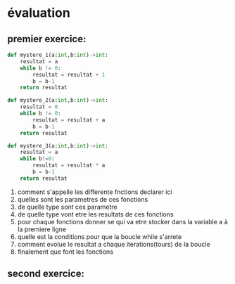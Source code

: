# évaluation

## premier exercice:

```py
def mystere_1(a:int,b:int)->int:
    resultat = a
    while b != 0:
        resultat = resultat + 1
        b = b-1
    return resultat

def mystere_2(a:int,b:int)->int:
    resultat = 0
    while b != 0:
        resultat = resultat + a
        b = b-1
    return resultat

def mystere_3(a:int,b:int)->int:
    resultat = a
    while b!=0:
        resultat = resultat * a
        b = b-1
    return resultat
```

1. comment s'appelle les differente fnctions declarer ici
2. quelles sont les parametres de ces fonctions
3. de quelle type sont ces parametre
4. de quelle type vont etre les resultats de ces fonctions
5. pour chaque fonctions donner se qui va etre stocker dans la variable a à la premiere ligne
6. quelle est la conditions pour que la boucle while s'arrete
7. comment evolue le resultat a chaque iterations(tours) de la boucle
8. finalement que font les fonctions 

## second exercice:

